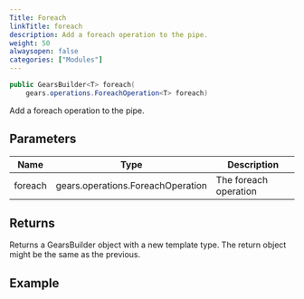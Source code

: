 ```yaml
---
Title: Foreach
linkTitle: foreach
description: Add a foreach operation to the pipe.
weight: 50
alwaysopen: false
categories: ["Modules"]
---
```


```java
public GearsBuilder<T> foreach​(
    gears.operations.ForeachOperation<T> foreach)
```

Add a foreach operation to the pipe.

## Parameters

| Name | Type | Description |
|------|------|-------------|
| foreach | gears.operations.ForeachOperation<T> | The foreach operation |

## Returns

Returns a GearsBuilder object with a new template type. The return object might be the same as the previous.

## Example

```java

```